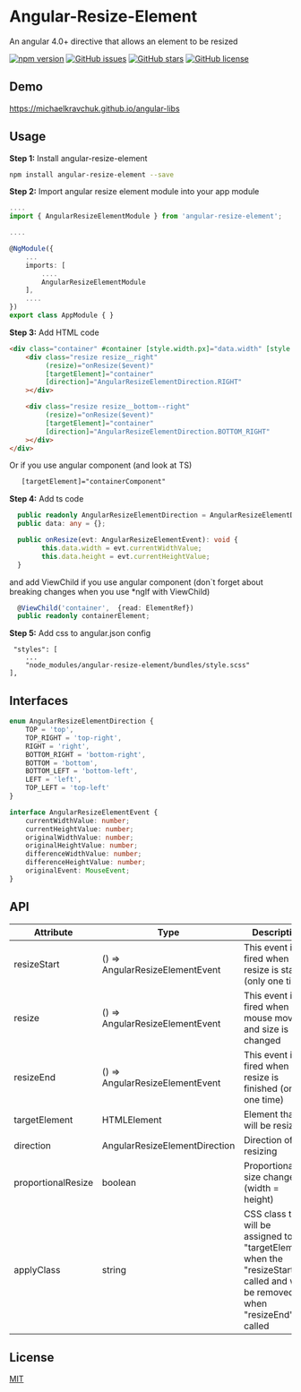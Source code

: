 # Angular-Resize-Element

An angular 4.0+ directive that allows an element to be resized

[![npm version](https://badge.fury.io/js/angular-resize-element.svg)](http://badge.fury.io/js/angular-resize-element)
[![GitHub issues](https://img.shields.io/github/issues/MichaelKravchuk/angular-resize-element.svg)](https://github.com/MichaelKravchuk/angular-resize-element/issues)
[![GitHub stars](https://img.shields.io/github/stars/MichaelKravchuk/angular-resize-element.svg)](https://github.com/MichaelKravchuk/angular-resize-element/stargazers)
[![GitHub license](https://img.shields.io/badge/license-MIT-blue.svg)](https://raw.githubusercontent.com/MichaelKravchuk/angular-resize-element/master/LICENSE)


## Demo
https://michaelkravchuk.github.io/angular-libs

## Usage

**Step 1:** Install angular-resize-element

```sh
npm install angular-resize-element --save
```

**Step 2:** Import angular resize element module into your app module

```ts
....
import { AngularResizeElementModule } from 'angular-resize-element';

....

@NgModule({
    ...
    imports: [
        ....
        AngularResizeElementModule
    ],
    ....
})
export class AppModule { }
```

**Step 3:** Add HTML code

```html
<div class="container" #container [style.width.px]="data.width" [style.height.px]="data.height">
    <div class="resize resize__right"
         (resize)="onResize($event)"
         [targetElement]="container"
         [direction]="AngularResizeElementDirection.RIGHT"
    ></div>

    <div class="resize resize__bottom--right"
         (resize)="onResize($event)"
         [targetElement]="container"
         [direction]="AngularResizeElementDirection.BOTTOM_RIGHT"
    ></div>
</div>
```

Or if you use angular component (and look at TS)

```html
   [targetElement]="containerComponent"
```

**Step 4:** Add ts code

```ts
  public readonly AngularResizeElementDirection = AngularResizeElementDirection;
  public data: any = {};

  public onResize(evt: AngularResizeElementEvent): void {
        this.data.width = evt.currentWidthValue;
        this.data.height = evt.currentHeightValue;
  }
```

and add ViewChild if you use angular component  (don`t forget about breaking changes when you use *ngIf with ViewChild)

```ts
  @ViewChild('container',  {read: ElementRef})
  public readonly containerElement;
```

**Step 5:** Add css to angular.json config

```
 "styles": [
    ...
    "node_modules/angular-resize-element/bundles/style.scss"
],
```

## Interfaces
```ts
enum AngularResizeElementDirection {
    TOP = 'top',
    TOP_RIGHT = 'top-right',
    RIGHT = 'right',
    BOTTOM_RIGHT = 'bottom-right',
    BOTTOM = 'bottom',
    BOTTOM_LEFT = 'bottom-left',
    LEFT = 'left',
    TOP_LEFT = 'top-left'
}

interface AngularResizeElementEvent {
    currentWidthValue: number;
    currentHeightValue: number;
    originalWidthValue: number;
    originalHeightValue: number;
    differenceWidthValue: number;
    differenceHeightValue: number;
    originalEvent: MouseEvent;
}
```

## API

| Attribute      | Type   | Description
|----------------|--------|------------
| resizeStart | () => AngularResizeElementEvent | This event is fired when resize is started (only one time) 
| resize | () => AngularResizeElementEvent | This event is fired when mouse move and size is changed 
| resizeEnd | () => AngularResizeElementEvent | This event is fired when resize is finished (only one time) 
| targetElement | HTMLElement | Element that will be resize
| direction | AngularResizeElementDirection | Direction of resizing
| proportionalResize | boolean | Proportional size change (width = height)
| applyClass | string | CSS class that will be assigned to the "targetElement" when the "resizeStart "is called and will be removed when "resizeEnd"is called





## License
[MIT](https://choosealicense.com/licenses/mit/)
